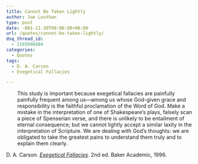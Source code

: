 ```yaml
---
title: Cannot Be Taken Lightly
author: Joe Louthan
type: post
date: -001-11-30T00:00:00+00:00
url: /quotes/cannot-be-taken-lightly/
dsq_thread_id:
  - 2165098484
categories:
  - Quotes
tags:
  - D. A. Carson
  - Exegetical Fallacies

---
```

<p style="padding-left: 30px;">
  This study is important because exegetical fallacies are painfully painfully frequent among us—among us whose God-given grace and responsibility is the faithful proclamation of the Word of God. Make a mistake in the interpretation of one of Shakespeare&#8217;s plays, falsely scan a piece of Spenserian verse, and there is unlikely to be entailment of eternal consequence; but we cannot lightly accept a similar laxity in the interpretation of Scripture. We are dealing with God&#8217;s thoughts: we are obligated to take the greatest pains to understand them truly and to explain them clearly.
</p>

<div>
  <div>
    D. A. Carson. <a href="https://www.amazon.com/dp/0801020867/ref=as_li_ss_til?tag=iamlipr-20&camp=0&creative=0&linkCode=as4&creativeASIN=0801020867&adid=0DFRRVJRDAF4V409Y6YR&"><em>Exegetical Fallacies</em></a>. 2nd ed. Baker Academic, 1996.
  </div>
</div>